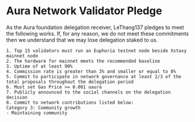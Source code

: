 # Aura Network Validator Pledge

As the Aura foundation delegation receiver, LeThang137 pledges to meet the following works. If, for any reason, we do not meet these commitments then we understand that we may lose delegation staked to us.

    1. Top 15 validators must run an Euphoria testnet node beside Xstaxy mainnet node
    2. The hardware for mainnet meets the recommended baseline    
    3. Uptime of at least 90%
    4. Commission rate is greater than 3% and smaller or equal to 8%
    5. Commit to participate in network governance at least 2/3 of the total proposals throughout the delegation period
    6. Must set Gas Price >= 0.001 uaura
    7. Publicly announced to the social channels on the delegation decision
    8. Commit to network contributions listed below: 
    Category 3: Community growth
    - Maintaining community

<!-- Category 1: Infrastructure
- Provide peers, snapshot, relayers, ... -->
<!-- Category 2: Software engineering
- Contribute to Aura source code, ... -->
<!-- Category 4: Business development
- Growing business in NFT, partnerships, ... -->
